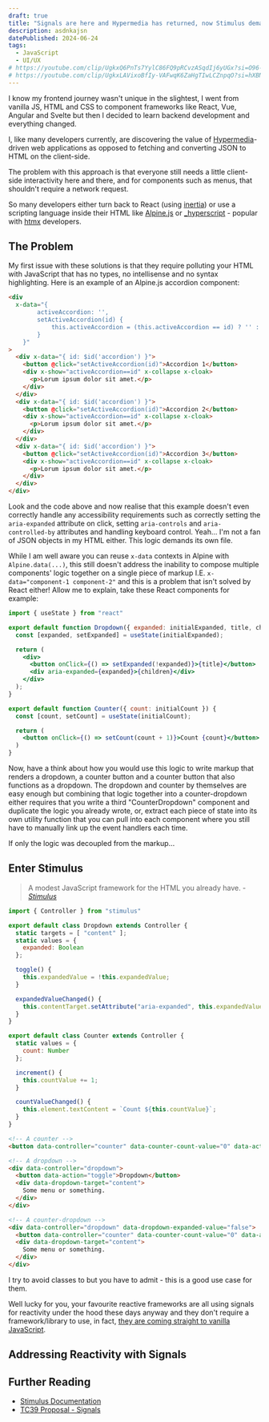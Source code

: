 ```yaml
---
draft: true
title: "Signals are here and Hypermedia has returned, now Stimulus demands your attention"
description: asdnkajsn
datePublished: 2024-06-24
tags:
  - JavaScript
  - UI/UX
# https://youtube.com/clip/UgkxQ6PnTs7YylC86FQ9pRCvzASqdIj6yUGx?si=O96-nVPYT61s-izN
# https://youtube.com/clip/UgkxLAVixoBfIy-VAFwqK6ZaHgTIwLCZnpqO?si=hXBNKuXl9A3xIpYb
---
```


I know my frontend journey wasn't unique in the slightest, I went from vanilla JS, HTML and CSS to component frameworks like React, Vue, Angular and Svelte but then I decided to learn backend development and everything changed.

I, like many developers currently, are discovering the value of [Hypermedia](https://hypermedia.systems/hypermedia-reintroduction)-driven web applications as opposed to fetching and converting JSON to HTML on the client-side. 

The problem with this approach is that everyone still needs a little client-side interactivity here and there, and for components such as menus, that shouldn't require a network request.

So many developers either turn back to React (using [inertia](https://inertiajs.com)) or use a scripting language inside their HTML like [Alpine.js](https://alpinejs.dev) or [\_hyperscript](https://hyperscript.org) - popular with [htmx](https://htmx.org) developers.

## The Problem

My first issue with these solutions is that they require polluting your HTML with JavaScript that has no types, no intellisense and no syntax highlighting. Here is an example of an Alpine.js accordion component:

```html
<div
  x-data="{ 
        activeAccordion: '', 
        setActiveAccordion(id) { 
            this.activeAccordion = (this.activeAccordion == id) ? '' : id 
        } 
    }"
>
  <div x-data="{ id: $id('accordion') }">
    <button @click="setActiveAccordion(id)">Accordion 1</button>
    <div x-show="activeAccordion==id" x-collapse x-cloak>
      <p>Lorum ipsum dolor sit amet.</p>
    </div>
  </div>
  <div x-data="{ id: $id('accordion') }">
    <button @click="setActiveAccordion(id)">Accordion 2</button>
    <div x-show="activeAccordion==id" x-collapse x-cloak>
      <p>Lorum ipsum dolor sit amet.</p>
    </div>
  </div>
  <div x-data="{ id: $id('accordion') }">
    <button @click="setActiveAccordion(id)">Accordion 3</button>
    <div x-show="activeAccordion==id" x-collapse x-cloak>
      <p>Lorum ipsum dolor sit amet.</p>
    </div>
  </div>
</div>
```

Look and the code above and now realise that this example doesn't even correctly handle any accessibility requirements such as correctly setting the `aria-expanded` attribute on click, setting `aria-controls` and `aria-controlled-by` attributes and handling keyboard control. Yeah... I'm not a fan of JSON objects in my HTML either. This logic demands its own file.

While I am well aware you can reuse `x-data` contexts in Alpine with `Alpine.data(...)`, this still doesn't address the inability to compose multiple components' logic together on a single piece of markup I.E. `x-data="component-1 component-2"` and this is a problem that isn't solved by React either! Allow me to explain, take these React components for example:

```jsx
import { useState } from "react"

export default function Dropdown({ expanded: initialExpanded, title, children }) {
  const [expanded, setExpanded] = useState(initialExpanded);

  return (
    <div>
      <button onClick={() => setExpanded(!expanded)}>{title}</button>
      <div aria-expanded={expanded}>{children}</div>
    </div>
  );
}

export default function Counter({ count: initialCount }) {
  const [count, setCount] = useState(initialCount);

  return (
    <button onClick={() => setCount(count + 1)}>Count {count}</button>
  )
}
```

Now, have a think about how you would use this logic to write markup that renders a dropdown, a counter button and a counter button that also functions as a dropdown. The dropdown and counter by themselves are easy enough but combining that logic together into a counter-dropdown either requires that you write a third "CounterDropdown" component and duplicate the logic you already wrote, or, extract each piece of state into its own utility function that you can pull into each component where you still have to manually link up the event handlers each time. 

If only the logic was decoupled from the markup...

## Enter Stimulus

> A modest JavaScript framework for the HTML you already have. - <cite>[Stimulus](https://stimulus.hotwired.dev)</cite>

```js
import { Controller } from "stimulus"

export default class Dropdown extends Controller {
  static targets = [ "content" ];
  static values = {
    expanded: Boolean
  };

  toggle() {
    this.expandedValue = !this.expandedValue;
  }

  expandedValueChanged() {
    this.contentTarget.setAttribute("aria-expanded", this.expandedValue);
  }
}

export default class Counter extends Controller {
  static values = {
    count: Number
  };

  increment() {
    this.countValue += 1;
  }

  countValueChanged() {
    this.element.textContent = `Count ${this.countValue}`;
  }
}
```

```html
<!-- A counter -->
<button data-controller="counter" data-counter-count-value="0" data-action="increment">Count 0</button>

<!-- A dropdown -->
<div data-controller="dropdown">
  <button data-action="toggle">Dropdown</button>
  <div data-dropdown-target="content">
    Some menu or something.
  </div>
</div>

<!-- A counter-dropdown -->
<div data-controller="dropdown" data-dropdown-expanded-value="false">
  <button data-controller="counter" data-counter-count-value="0" data-action="counter#increment dropdown#toggle">Count 0</button>
  <div data-dropdown-target="content">
    Some menu or something.
  </div>
</div>

```

I try to avoid classes to but you have to admit - this is a good use case for them. 

Well lucky for you, your favourite reactive frameworks are all using signals for reactivity under the hood these days anyway and they don't require a framework/library to use, in fact, [they are coming straight to vanilla JavaScript](https://github.com/tc39/proposal-signals). 

## Addressing Reactivity with Signals



## Further Reading

- [Stimulus Documentation](https://stimulus.hotwired.dev)
- [TC39 Proposal - Signals](https://github.com/tc39/proposal-signals)
